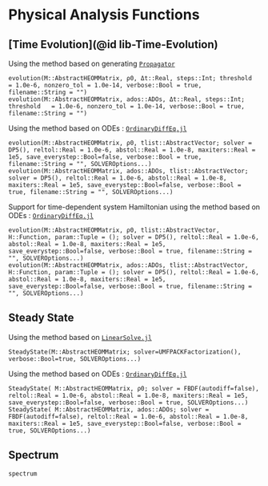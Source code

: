 # Physical Analysis Functions

## [Time Evolution](@id lib-Time-Evolution)
Using the method based on generating [`Propagator`](@ref)
```@docs
evolution(M::AbstractHEOMMatrix, ρ0, Δt::Real, steps::Int; threshold   = 1.0e-6, nonzero_tol = 1.0e-14, verbose::Bool = true, filename::String = "")
evolution(M::AbstractHEOMMatrix, ados::ADOs, Δt::Real, steps::Int; threshold   = 1.0e-6, nonzero_tol = 1.0e-14, verbose::Bool = true, filename::String = "")
```

Using the method based on ODEs : [`OrdinaryDiffEq.jl`](https://github.com/SciML/OrdinaryDiffEq.jl)
```@docs
evolution(M::AbstractHEOMMatrix, ρ0, tlist::AbstractVector; solver = DP5(), reltol::Real = 1.0e-6, abstol::Real = 1.0e-8, maxiters::Real = 1e5, save_everystep::Bool=false, verbose::Bool = true, filename::String = "", SOLVEROptions...)
evolution(M::AbstractHEOMMatrix, ados::ADOs, tlist::AbstractVector; solver = DP5(), reltol::Real = 1.0e-6, abstol::Real = 1.0e-8, maxiters::Real = 1e5, save_everystep::Bool=false, verbose::Bool = true, filename::String = "", SOLVEROptions...)
```

Support for time-dependent system Hamiltonian using the method based on ODEs : [`OrdinaryDiffEq.jl`](https://github.com/SciML/OrdinaryDiffEq.jl)
```@docs
evolution(M::AbstractHEOMMatrix, ρ0, tlist::AbstractVector, H::Function, param::Tuple = (); solver = DP5(), reltol::Real = 1.0e-6, abstol::Real = 1.0e-8, maxiters::Real = 1e5, save_everystep::Bool=false, verbose::Bool = true, filename::String = "", SOLVEROptions...)
evolution(M::AbstractHEOMMatrix, ados::ADOs, tlist::AbstractVector, H::Function, param::Tuple = (); solver = DP5(), reltol::Real = 1.0e-6, abstol::Real = 1.0e-8, maxiters::Real = 1e5, save_everystep::Bool=false, verbose::Bool = true, filename::String = "", SOLVEROptions...)
```

## Steady State
Using the method based on [`LinearSolve.jl`](http://linearsolve.sciml.ai/stable/)
```@docs
SteadyState(M::AbstractHEOMMatrix; solver=UMFPACKFactorization(), verbose::Bool=true, SOLVEROptions...)
```

Using the method based on ODEs : [`OrdinaryDiffEq.jl`](https://github.com/SciML/OrdinaryDiffEq.jl)
```@docs
SteadyState( M::AbstractHEOMMatrix, ρ0; solver = FBDF(autodiff=false), reltol::Real = 1.0e-6, abstol::Real = 1.0e-8, maxiters::Real = 1e5, save_everystep::Bool=false, verbose::Bool = true, SOLVEROptions...)
SteadyState( M::AbstractHEOMMatrix, ados::ADOs; solver = FBDF(autodiff=false), reltol::Real = 1.0e-6, abstol::Real = 1.0e-8, maxiters::Real = 1e5, save_everystep::Bool=false, verbose::Bool = true, SOLVEROptions...)
```

## Spectrum
```@docs
spectrum
```